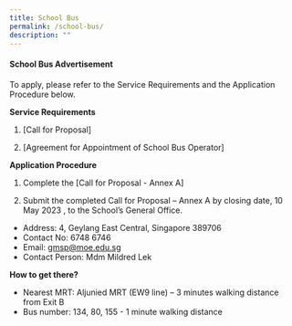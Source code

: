 ```yaml
---
title: School Bus
permalink: /school-bus/
description: ""
---
```

#### School Bus Advertisement

To apply, please refer to the Service Requirements and the Application Procedure below.

**Service Requirements**
1.	[Call for Proposal] 
 
2.	[Agreement for Appointment of School Bus Operator] 

**Application Procedure**

1. Complete the [Call for Proposal - Annex A] 

2. Submit the completed Call for Proposal – Annex A by closing date, 10 May 2023 , to the School’s General Office.

* Address: 4, Geylang East Central, Singapore 389706
* Contact No: 6748 6746
* Email: gmsp@moe.edu.sg
* Contact Person: Mdm Mildred Lek  

**How to get there?**
* Nearest MRT: Aljunied MRT (EW9 line) – 3 minutes walking distance from Exit B
* Bus number: 134, 80, 155 - 1 minute walking distance
